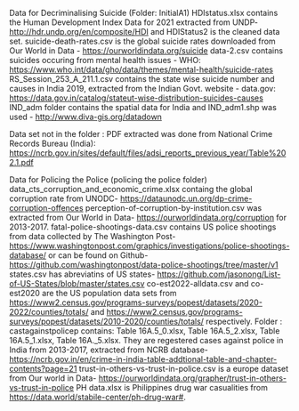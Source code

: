 Data for Decriminalising Suicide (Folder: InitialA1)
HDIstatus.xlsx contains the Human Development Index Data for 2021 extracted from UNDP- http://hdr.undp.org/en/composite/HDI and HDIStatus2 is the cleaned data set.
suicide-death-rates.csv is the global suicide rates downloaded from Our World in Data - https://ourworldindata.org/suicide
data-2.csv contains suicides occuring from mental health issues - WHO: https://www.who.int/data/gho/data/themes/mental-health/suicide-rates
RS_Session_253_A_211.1.csv contains the state wise suicide number and causes in India 2019, extracted from the Indian Govt. website - data.gov: https://data.gov.in/catalog/stateut-wise-distribution-suicides-causes
IND_adm folder contains the spatial data for India and IND_adm1.shp was used - http://www.diva-gis.org/datadown

Data set not in the folder :
PDF extracted was done from National Crime Records Bureau (India): https://ncrb.gov.in/sites/default/files/adsi_reports_previous_year/Table%202.1.pdf


Data for Policing the Police (policing the police folder)
data_cts_corruption_and_economic_crime.xlsx containg the global corruption rate from UNODC- https://dataunodc.un.org/dp-crime-corruption-offences
perception-of-corruption-by-institution.csv was extracted from Our World in Data- https://ourworldindata.org/corruption for 2013-2017.
fatal-police-shootings-data.csv contains US police shootings from data collected by The Washington Post- https://www.washingtonpost.com/graphics/investigations/police-shootings-database/ or can be found on Github- https://github.com/washingtonpost/data-police-shootings/tree/master/v1
states.csv has abreviatins of US states- https://github.com/jasonong/List-of-US-States/blob/master/states.csv
co-est2022-alldata.csv and co-est2020 are the US population data sets from https://www2.census.gov/programs-surveys/popest/datasets/2020-2022/counties/totals/ and https://www2.census.gov/programs-surveys/popest/datasets/2010-2020/counties/totals/ respectively.
Folder : castagainstpolicep contains: Table 16A.5_0.xlsx, Table 16A.5_2.xlsx, Table 16A.5_1.xlsx, Table 16A._5.xlsx. They are regestered cases against police in India from 2013-2017, extracted from NCRB database- https://ncrb.gov.in/en/crime-in-india-table-addtional-table-and-chapter-contents?page=21
trust-in-others-vs-trust-in-police.csv is a europe dataset from Our world in Data- https://ourworldindata.org/grapher/trust-in-others-vs-trust-in-police
PH data.xlsx is Philippines drug war casualities from https://data.world/stabile-center/ph-drug-war#.
